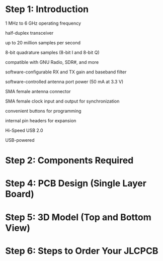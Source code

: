 # Step 1: Introduction

  1 MHz to 6 GHz operating frequency

  half-duplex transceiver

  up to 20 million samples per second

  8-bit quadrature samples (8-bit I and 8-bit Q)

  compatible with GNU Radio, SDR#, and more

  software-configurable RX and TX gain and baseband filter

  software-controlled antenna port power (50 mA at 3.3 V)

  SMA female antenna connector

  SMA female clock input and output for synchronization

  convenient buttons for programming

  internal pin headers for expansion

  Hi-Speed USB 2.0

  USB-powered



# Step 2: Components Required
 
 
 
 



# Step 4: PCB Design (Single Layer Board)
# Step 5: 3D Model (Top and Bottom View)
 
 


# Step 6: Steps to Order Your JLCPCB
 
 
 



